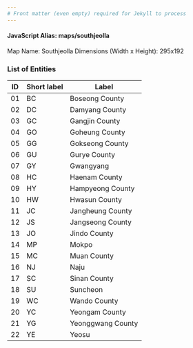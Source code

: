 ```yaml
---
# Front matter (even empty) required for Jekyll to process
---
```


#### JavaScript Alias: maps/southjeolla

Map Name: Southjeolla
Dimensions (Width x Height): 295x192






### List of Entities

ID | Short label | Label
---|---|---|
01|BC|Boseong County
02|DC|Damyang County
03|GC|Gangjin County
04|GO|Goheung County
05|GG|Gokseong County
06|GU|Gurye County
07|GY|Gwangyang
08|HC|Haenam County
09|HY|Hampyeong County
10|HW|Hwasun County
11|JC|Jangheung County
12|JS|Jangseong County
13|JO|Jindo County
14|MP|Mokpo
15|MC|Muan County
16|NJ|Naju
17|SC|Sinan County
18|SU|Suncheon
19|WC|Wando County
20|YC|Yeongam County
21|YG|Yeonggwang County
22|YE|Yeosu